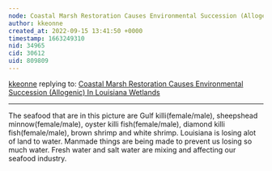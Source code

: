 ```yaml
---
node: Coastal Marsh Restoration Causes Environmental Succession (Allogenic) In Louisiana Wetlands
author: kkeonne
created_at: 2022-09-15 13:41:50 +0000
timestamp: 1663249310
nid: 34965
cid: 30612
uid: 809809
---
```




[kkeonne](../profile/kkeonne) replying to: [Coastal Marsh Restoration Causes Environmental Succession (Allogenic) In Louisiana Wetlands](../notes/TheChessGym/09-15-2022/coastal-marsh-restoration-causes-environmental-succession-allogenic-in-louisiana-wetlands)

----
The seafood that are in this picture are Gulf killi(female/male), sheepshead minnow(female/male), oyster killi fish(female/male), diamond killi fish(female/male), brown shrimp and white shrimp. Louisiana is losing alot of land to water. Manmade things are being made to prevent us losing so much water. Fresh water and salt water are mixing and affecting our seafood industry.